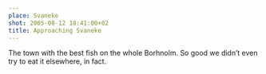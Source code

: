 ```yaml
---
place: Svaneke
shot: 2005-08-12 18:41:00+02
title: Approaching Svaneke
---
```


The town with the best fish on the whole Borhnolm. So good we didn’t even try to eat it elsewhere, in fact.
